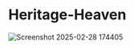 # Heritage-Heaven

![Screenshot 2025-02-28 174405](https://github.com/user-attachments/assets/b9eb3924-9d37-4bf8-a17c-4529bd03199e)
